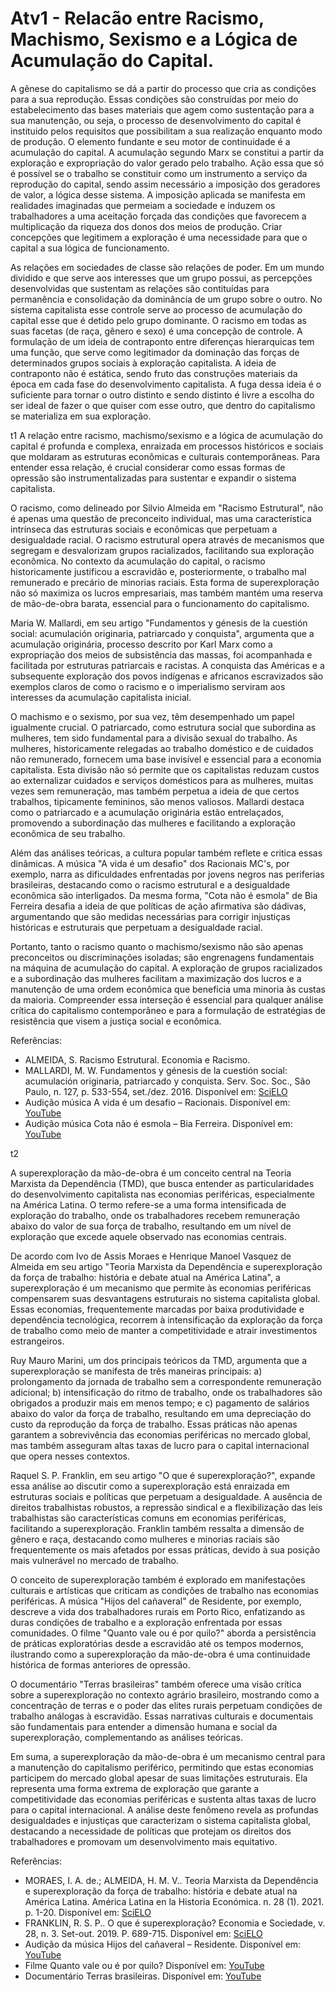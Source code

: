 # Atv1 - Relacão entre Racismo, Machismo, Sexismo e a Lógica de Acumulação do Capital.

A gênese do capitalismo se dá a partir do processo que cria as condições para a sua reprodução. Essas condições são construídas por meio do estabelecimento das bases materiais que agem como sustentação para a sua manutenção, ou seja, o processo de desenvolvimento do capital é instituido pelos requisitos que possibilitam a sua realização enquanto modo de produção. O elemento fundante e seu motor de continuidade é a acumulação do capital. A acumulação segundo Marx se constitui a partir da exploração e expropriação do valor gerado pelo trabalho. Ação essa que só é possível se o trabalho se constituir como um instrumento a serviço da reprodução do capital, sendo assim necessário a imposição dos geradores de valor, a lógica desse sistema. A imposição aplicada se manifesta em realidades imaginadas que permeiam a sociedade e induzem os trabalhadores a uma aceitação forçada das condições que favorecem a multiplicação da riqueza dos donos dos meios de produção. Criar concepções que legitimem a exploração é uma necessidade para que o capital a sua lógica de funcionamento.

As relações em sociedades de classe são relações de poder. Em um mundo dividido e que serve aos interesses que um grupo possui, as percepções desenvolvidas que sustentam as relações são contituídas para permanência e consolidação da dominância de um grupo sobre o outro. No sistema capitalista esse controle serve ao processo de acumulação do capital esse que é detido pelo grupo dominante. O racismo em todas as suas facetas (de raça, gênero e sexo) é uma concepção de controle. A formulação de um ideia de contraponto entre diferenças hierarquicas tem uma função, que serve como legitimador da dominação das forças de determinados grupos sociais à exploração capitalista. A ideia de contraponto não é estática, sendo fruto das construções materiais da época em cada fase do desenvolvimento capitalista. A fuga dessa ideia é o suficiente para tornar o outro distinto e sendo distinto é livre a escolha do ser ideal de fazer o que quiser com esse outro, que dentro do capitalismo se materializa em sua exploração.

t1
A relação entre racismo, machismo/sexismo e a lógica de acumulação do capital é profunda e complexa, enraizada em processos históricos e sociais que moldaram as estruturas econômicas e culturais contemporâneas. Para entender essa relação, é crucial considerar como essas formas de opressão são instrumentalizadas para sustentar e expandir o sistema capitalista.

O racismo, como delineado por Silvio Almeida em "Racismo Estrutural", não é apenas uma questão de preconceito individual, mas uma característica intrínseca das estruturas sociais e econômicas que perpetuam a desigualdade racial. O racismo estrutural opera através de mecanismos que segregam e desvalorizam grupos racializados, facilitando sua exploração econômica. No contexto da acumulação do capital, o racismo historicamente justificou a escravidão e, posteriormente, o trabalho mal remunerado e precário de minorias raciais. Esta forma de superexploração não só maximiza os lucros empresariais, mas também mantém uma reserva de mão-de-obra barata, essencial para o funcionamento do capitalismo.

Maria W. Mallardi, em seu artigo "Fundamentos y génesis de la cuestión social: acumulación originaria, patriarcado y conquista", argumenta que a acumulação originária, processo descrito por Karl Marx como a expropriação dos meios de subsistência das massas, foi acompanhada e facilitada por estruturas patriarcais e racistas. A conquista das Américas e a subsequente exploração dos povos indígenas e africanos escravizados são exemplos claros de como o racismo e o imperialismo serviram aos interesses da acumulação capitalista inicial.

O machismo e o sexismo, por sua vez, têm desempenhado um papel igualmente crucial. O patriarcado, como estrutura social que subordina as mulheres, tem sido fundamental para a divisão sexual do trabalho. As mulheres, historicamente relegadas ao trabalho doméstico e de cuidados não remunerado, fornecem uma base invisível e essencial para a economia capitalista. Esta divisão não só permite que os capitalistas reduzam custos ao externalizar cuidados e serviços domésticos para as mulheres, muitas vezes sem remuneração, mas também perpetua a ideia de que certos trabalhos, tipicamente femininos, são menos valiosos. Mallardi destaca como o patriarcado e a acumulação originária estão entrelaçados, promovendo a subordinação das mulheres e facilitando a exploração econômica de seu trabalho.

Além das análises teóricas, a cultura popular também reflete e critica essas dinâmicas. A música "A vida é um desafio" dos Racionais MC's, por exemplo, narra as dificuldades enfrentadas por jovens negros nas periferias brasileiras, destacando como o racismo estrutural e a desigualdade econômica são interligados. Da mesma forma, "Cota não é esmola" de Bia Ferreira desafia a ideia de que políticas de ação afirmativa são dádivas, argumentando que são medidas necessárias para corrigir injustiças históricas e estruturais que perpetuam a desigualdade racial.

Portanto, tanto o racismo quanto o machismo/sexismo não são apenas preconceitos ou discriminações isoladas; são engrenagens fundamentais na máquina de acumulação do capital. A exploração de grupos racializados e a subordinação das mulheres facilitam a maximização dos lucros e a manutenção de uma ordem econômica que beneficia uma minoria às custas da maioria. Compreender essa interseção é essencial para qualquer análise crítica do capitalismo contemporâneo e para a formulação de estratégias de resistência que visem a justiça social e econômica.

Referências:
- ALMEIDA, S. Racismo Estrutural. Economia e Racismo.
- MALLARDI, M. W. Fundamentos y génesis de la cuestión social: acumulación originaria, patriarcado y conquista. Serv. Soc. Soc., São Paulo, n. 127, p. 533-554, set./dez. 2016. Disponível em: [SciELO](https://www.scielo.br/j/sssoc/a/9S4Dn7Rk5crQGBqtPtjNkDp/?format=pdf&lang=es)
- Audição música A vida é um desafio – Racionais. Disponível em: [YouTube](https://youtu.be/52NT9cSWC_8?si=QdC8L4vDtpYBv7Us)
- Audição música Cota não é esmola – Bia Ferreira. Disponível em: [YouTube](https://youtu.be/QcQIaoHajoM?si=-mcLnbIjUlIK2Ekj)

t2

A superexploração da mão-de-obra é um conceito central na Teoria Marxista da Dependência (TMD), que busca entender as particularidades do desenvolvimento capitalista nas economias periféricas, especialmente na América Latina. O termo refere-se a uma forma intensificada de exploração do trabalho, onde os trabalhadores recebem remuneração abaixo do valor de sua força de trabalho, resultando em um nível de exploração que excede aquele observado nas economias centrais.

De acordo com Ivo de Assis Moraes e Henrique Manoel Vasquez de Almeida em seu artigo "Teoria Marxista da Dependência e superexploração da força de trabalho: história e debate atual na América Latina", a superexploração é um mecanismo que permite às economias periféricas compensarem suas desvantagens estruturais no sistema capitalista global. Essas economias, frequentemente marcadas por baixa produtividade e dependência tecnológica, recorrem à intensificação da exploração da força de trabalho como meio de manter a competitividade e atrair investimentos estrangeiros.

Ruy Mauro Marini, um dos principais teóricos da TMD, argumenta que a superexploração se manifesta de três maneiras principais: a) prolongamento da jornada de trabalho sem a correspondente remuneração adicional; b) intensificação do ritmo de trabalho, onde os trabalhadores são obrigados a produzir mais em menos tempo; e c) pagamento de salários abaixo do valor da força de trabalho, resultando em uma depreciação do custo da reprodução da força de trabalho. Essas práticas não apenas garantem a sobrevivência das economias periféricas no mercado global, mas também asseguram altas taxas de lucro para o capital internacional que opera nesses contextos.

Raquel S. P. Franklin, em seu artigo "O que é superexploração?", expande essa análise ao discutir como a superexploração está enraizada em estruturas sociais e políticas que perpetuam a desigualdade. A ausência de direitos trabalhistas robustos, a repressão sindical e a flexibilização das leis trabalhistas são características comuns em economias periféricas, facilitando a superexploração. Franklin também ressalta a dimensão de gênero e raça, destacando como mulheres e minorias raciais são frequentemente os mais afetados por essas práticas, devido à sua posição mais vulnerável no mercado de trabalho.

O conceito de superexploração também é explorado em manifestações culturais e artísticas que criticam as condições de trabalho nas economias periféricas. A música "Hijos del cañaveral" de Residente, por exemplo, descreve a vida dos trabalhadores rurais em Porto Rico, enfatizando as duras condições de trabalho e a exploração enfrentada por essas comunidades. O filme "Quanto vale ou é por quilo?" aborda a persistência de práticas exploratórias desde a escravidão até os tempos modernos, ilustrando como a superexploração da mão-de-obra é uma continuidade histórica de formas anteriores de opressão.

O documentário "Terras brasileiras" também oferece uma visão crítica sobre a superexploração no contexto agrário brasileiro, mostrando como a concentração de terras e o poder das elites rurais perpetuam condições de trabalho análogas à escravidão. Essas narrativas culturais e documentais são fundamentais para entender a dimensão humana e social da superexploração, complementando as análises teóricas.

Em suma, a superexploração da mão-de-obra é um mecanismo central para a manutenção do capitalismo periférico, permitindo que estas economias participem do mercado global apesar de suas limitações estruturais. Ela representa uma forma extrema de exploração que garante a competitividade das economias periféricas e sustenta altas taxas de lucro para o capital internacional. A análise deste fenômeno revela as profundas desigualdades e injustiças que caracterizam o sistema capitalista global, destacando a necessidade de políticas que protejam os direitos dos trabalhadores e promovam um desenvolvimento mais equitativo.

Referências:
- MORAES, I. A. de.; ALMEIDA, H. M. V.. Teoria Marxista da Dependência e superexploração da força de trabalho: história e debate atual na América Latina. América Latina en la Historia Económica. n. 28 (1). 2021. p. 1-20. Disponível em: [SciELO](https://www.scielo.org.mx/pdf/alhe/v28n1/2007-3496-alhe-28-1-1111.pdf)
- FRANKLIN, R. S. P.. O que é superexploração? Economia e Sociedade, v. 28, n. 3. Set-out. 2019. P. 689-715. Disponível em: [SciELO](https://www.scielo.br/j/ecos/a/8wdy7bjZF9RXBQsXYDFXNDb/?format=pdf&lang=pt)
- Audição da música Hijos del cañaveral – Residente. Disponível em: [YouTube](https://youtu.be/Dupuj99erLU?si=82fKgKbbD7nQ_IVC)
- Filme Quanto vale ou é por quilo? Disponível em: [YouTube](https://youtu.be/ACfdCYbyfI0?si=QAZ1yS11mLMxp8lE)
- Documentário Terras brasileiras. Disponível em: [YouTube](https://youtu.be/ebfv6c4aj2A?si=ZzCMJX4l_6jK_6T_)